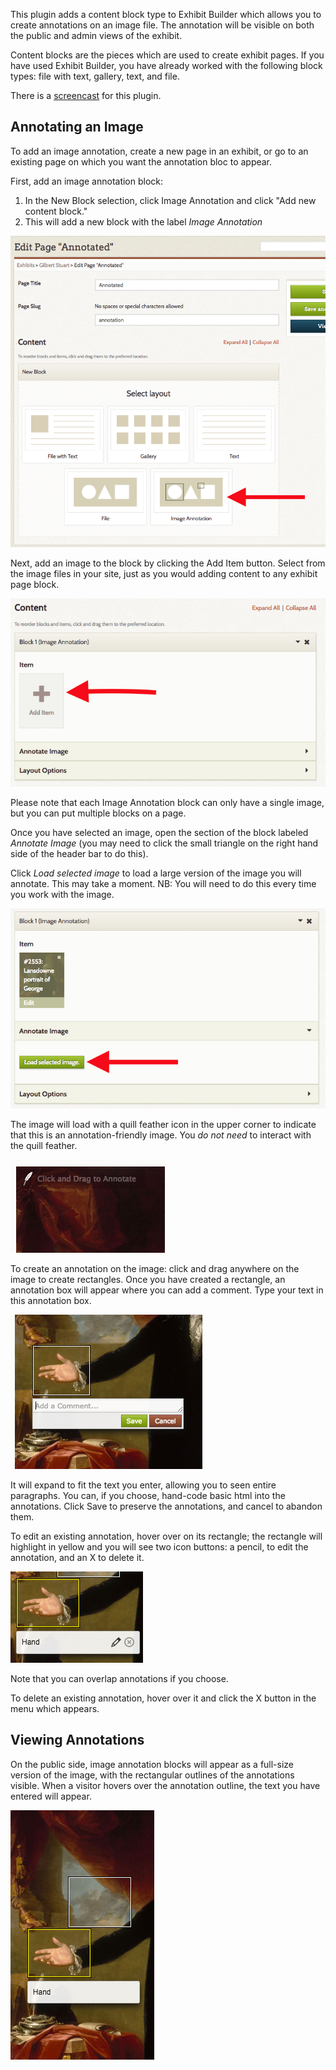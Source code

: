This plugin adds a content block type to Exhibit Builder which allows you to create annotations on an image file. The annotation will be visible on both the public and admin views of the exhibit.

Content blocks are the pieces which are used to create exhibit pages. If you have used Exhibit Builder, you have already worked with the following block types: file with text, gallery, text, and file.

There is a [screencast](https://vimeo.com/245756433) for this plugin.     

## Annotating an Image
To add an image annotation, create a new page in an  exhibit, or go to an existing page on which you want the annotation bloc to appear.

First, add an image annotation block: 

1. In the New Block selection, click Image Annotation and click "Add new content block."
2. This will add a new block with the label *Image Annotation* 

![a red arrow points to the Image Annotation block in a set of five beige blocks at the bottom of an Omeka Exhibit page](../doc_files/plugin_images/eximageanno_addblock.png)

Next, add an image to the block by clicking the Add Item button. Select from the image files in your site, just as you would adding content to any exhibit page block.  

![a red arrow points to the Add Item button, represented by a large brown plus sign with the text "Add Item" under it](../doc_files/plugin_images/eximageanno_additem.png)

Please note that each Image Annotation block can only have a single image, but you can put multiple blocks on a page.

Once you have selected an image, open the section of the block labeled *Annotate Image* (you may need to click the small triangle on the right hand side of the header bar to do this). 

Click *Load selected image* to load a large version of the image you will annotate. This may take a moment. NB: You will need to do this every time you work with the image.

![A detail of Exhibit page edits with the Image Annotation Block, with item Portrait of George Washington is available as the selected image . Below the item icon is a header for "Annotate Image" and a large red arrow points to the green "Load selected image" button](../doc_files/plugin_images/eximageanno_loadimg.png)

The image will load with a quill feather icon in the upper corner to indicate that this is an annotation-friendly image. You *do not need* to interact with the quill feather. 

![A cropped view of the upper right hand corner of an image with a red background, showing a quill feather icon with faint text "Click and drag to annotate"](../doc_files/plugin_images/eximageanno_quill.png)

To create an annotation on the image: click and drag anywhere on the image to create rectangles. Once you have created a rectangle, an annotation box will appear where you can add a comment. Type your text in this annotation box. 

![Middle of a painting depicting a torso dressed in black with an extended hand, palm up. There is a white rectangle around the hand - the annotation box - and immediately below it is a text entry field with a cursor, under which are "save" and "cancel" buttons](../doc_files/plugin_images/eximageanno_addanno.png)

It will expand to fit the text you enter, allowing you to seen entire paragraphs. You can, if you choose, hand-code basic html into the annotations. Click Save to preserve the annotations, and cancel to abandon them.

To edit an existing annotation, hover over on its rectangle; the rectangle will highlight in yellow and you will see two icon buttons: a pencil, to edit the annotation, and an X to delete it.

![The same image of a hand with palm upturned as before. This time the highlight of the rectangle surrounding the hand is yellow, not white, and the area below it has a caption "hand" to the left of a pencil icon for edit and an x in a circle icon for delete](../doc_files/plugin_images/eximageanno_edit.png)

Note that you can overlap annotations if you choose.

To delete an existing annotation, hover over it and click the X button in the menu which appears.

## Viewing Annotations
On the public side, image annotation blocks will appear as a full-size version of the image, with the rectangular outlines of the annotations visible. When a visitor hovers over the annotation outline, the text you have entered will appear.

![A section of a painting showing drapery in front of a cloudy sky in the background, and in the foreground an extended arm in black clothing with a hand, palm up. A white-edged rectangle outlines one of the clouds. A yellow-edged rectangle surrounds the hand, with a caption below it stating "Hand"](../doc_files/plugin_images/eximageanno_public.png)
